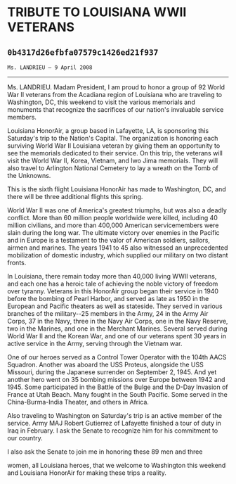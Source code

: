 # TRIBUTE TO LOUISIANA WWII VETERANS
## `0b4317d26efbfa07579c1426ed21f937`
`Ms. LANDRIEU — 9 April 2008`

---

 Ms. LANDRIEU. Madam President, I am proud to honor a group of 
92 World War II veterans from the Acadiana region of Louisiana who are 
traveling to Washington, DC, this weekend to visit the various 
memorials and monuments that recognize the sacrifices of our nation's 
invaluable service members.

Louisiana HonorAir, a group based in Lafayette, LA, is sponsoring 
this Saturday's trip to the Nation's Capital. The organization is 
honoring each surviving World War II Louisiana veteran by giving them 
an opportunity to see the memorials dedicated to their service. On this 
trip, the veterans will visit the World War II, Korea, Vietnam, and Iwo 
Jima memorials. They will also travel to Arlington National Cemetery to 
lay a wreath on the Tomb of the Unknowns.

This is the sixth flight Louisiana HonorAir has made to Washington, 
DC, and there will be three additional flights this spring.

World War II was one of America's greatest triumphs, but was also a 
deadly conflict. More than 60 million people worldwide were killed, 
including 40 million civilians, and more than 400,000 American 
servicemembers were slain during the long war. The ultimate victory 
over enemies in the Pacific and in Europe is a testament to the valor 
of American soldiers, sailors, airmen and marines. The years 1941 to 45 
also witnessed an unprecedented mobilization of domestic industry, 
which supplied our military on two distant fronts.

In Louisiana, there remain today more than 40,000 living WWII 
veterans, and each one has a heroic tale of achieving the noble victory 
of freedom over tyranny. Veterans in this HonorAir group began their 
service in 1940 before the bombing of Pearl Harbor, and served as late 
as 1950 in the European and Pacific theaters as well as stateside. They 
served in various branches of the military--25 members in the Army, 24 
in the Army Air Corps, 37 in the Navy, three in the Navy Air Corps, one 
in the Navy Reserve, two in the Marines, and one in the Merchant 
Marines. Several served during World War II and the Korean War, and one 
of our veterans spent 30 years in active service in the Army, serving 
through the Vietnam war.

One of our heroes served as a Control Tower Operator with the 104th 
AACS Squadron. Another was aboard the USS Proteus, alongside the USS 
Missouri, during the Japanese surrender on September 2, 1945. And yet 
another hero went on 35 bombing missions over Europe between 1942 and 
1945. Some participated in the Battle of the Bulge and the D-Day 
Invasion of France at Utah Beach. Many fought in the South Pacific. 
Some served in the China-Burma-India Theater, and others in Africa.

Also traveling to Washington on Saturday's trip is an active member 
of the service. Army MAJ Robert Gutierrez of Lafayette finished a tour 
of duty in Iraq in February. I ask the Senate to recognize him for his 
commitment to our country.

I also ask the Senate to join me in honoring these 89 men and three


women, all Louisiana heroes, that we welcome to Washington this weekend 
and Louisiana HonorAir for making these trips a reality.
